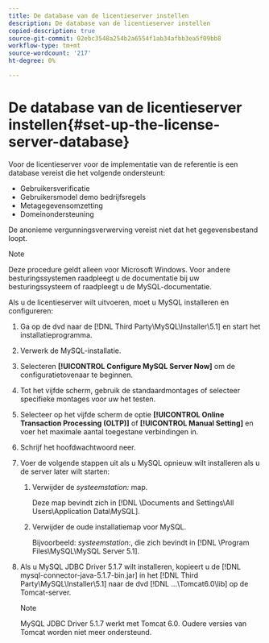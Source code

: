 ```yaml
---
title: De database van de licentieserver instellen
description: De database van de licentieserver instellen
copied-description: true
source-git-commit: 02ebc3548a254b2a6554f1ab34afbb3ea5f09bb8
workflow-type: tm+mt
source-wordcount: '217'
ht-degree: 0%

---
```


# De database van de licentieserver instellen{#set-up-the-license-server-database}

Voor de licentieserver voor de implementatie van de referentie is een database vereist die het volgende ondersteunt:

* Gebruikersverificatie
* Gebruikersmodel demo bedrijfsregels
* Metagegevensomzetting
* Domeinondersteuning

De anonieme vergunningsverwerving vereist niet dat het gegevensbestand loopt.

>[!NOTE]
>
>Deze procedure geldt alleen voor Microsoft Windows. Voor andere besturingssystemen raadpleegt u de documentatie bij uw besturingssysteem of raadpleegt u de MySQL-documentatie.

Als u de licentieserver wilt uitvoeren, moet u MySQL installeren en configureren:

1. Ga op de dvd naar de [!DNL Third Party\MySQL\Installer\5.1] en start het installatieprogramma.
1. Verwerk de MySQL-installatie.
1. Selecteren **[!UICONTROL Configure MySQL Server Now]** om de configuratietovenaar te beginnen.
1. Tot het vijfde scherm, gebruik de standaardmontages of selecteer specifieke montages voor uw het testen.
1. Selecteer op het vijfde scherm de optie **[!UICONTROL Online Transaction Processing (OLTP)]** of **[!UICONTROL Manual Setting]** en voer het maximale aantal toegestane verbindingen in.
1. Schrijf het hoofdwachtwoord neer.
1. Voer de volgende stappen uit als u MySQL opnieuw wilt installeren als u de server later wilt starten:
   1. Verwijder de *systeemstation:* map.

      Deze map bevindt zich in [!DNL \Documents and Settings\All Users\Application Data\MySQL].
   1. Verwijder de oude installatiemap voor MySQL.

      Bijvoorbeeld: *systeemstation:*, die zich bevindt in [!DNL \Program Files\MySQL\MySQL Server 5.1].
1. Als u MySQL JDBC Driver 5.1.7 wilt installeren, kopieert u de [!DNL mysql-connector-java-5.1.7-bin.jar] in het [!DNL Third Party\MySQL\Installer\5.1] naar de dvd [!DNL ...\Tomcat6.0\lib] op de Tomcat-server.

   >[!NOTE]
   >
   >MySQL JDBC Driver 5.1.7 werkt met Tomcat 6.0. Oudere versies van Tomcat worden niet meer ondersteund.

